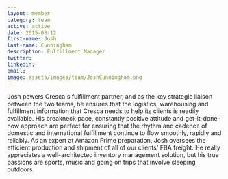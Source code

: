 ```yaml
---
layout: member
category: team
active: active
date: 2015-03-12
first-name: Josh
last-name: Cunningham
description: Fulfillment Manager
twitter:
linkedin:
email:
image: assets/images/team/JoshCunningham.png
---
```

Josh powers Cresca's fulfillment partner, and as the key strategic liaison between the two teams, he ensures that the logistics, warehousing and fulfillment information that Cresca needs to help its clients is readily available. His breakneck pace, constantly positive attitude and get-it-done-now approach are perfect for ensuring that the rhythm and cadence of domestic and international fulfillment continue to flow smoothly, rapidly and reliably. As an expert at Amazon Prime preparation, Josh oversees the efficient production and shipment of all of our clients' FBA freight. He really appreciates a well-architected inventory management solution, but his true passions are sports, music and going on trips that involve sleeping outdoors.
